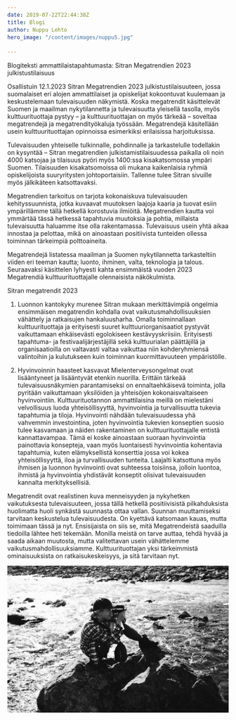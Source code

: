 ```yaml
---
date: 2019-07-22T22:44:38Z
title: Blogi
author: Nuppu Lehto
hero_image: "/content/images/nuppu5.jpg"

---
```

Blogiteksti ammattilaistapahtumasta:
Sitran Megatrendien 2023 julkistustilaisuus

Osallistuin 12.1.2023 Sitran Megatrendien 2023 julkistustilaisuuteen, jossa suomalaiset eri alojen ammattilaiset ja opiskelijat kokoontuvat kuulemaan ja keskustelemaan tulevaisuuden näkymistä. Koska megatrendit käsittelevät Suomen ja maailman nykytilannetta ja tulevaisuutta yleisellä tasolla, myös kulttuurituottaja pystyy – ja kulttuurituottajan on myös tärkeää – soveltaa megatrendejä ja megatrendityökaluja työssään. Megatrendejä käsitellään usein kulttuurituottajan opinnoissa esimerkiksi erilaisissa harjoituksissa. 

Tulevaisuuden yhteiselle tulkinnalle, pohdinnalle ja tarkastelulle todellakin on kysyntää – Sitran megatrendien julkistamistilaisuudessa paikalla oli noin 4000 katsojaa ja tilaisuus pyöri myös 1400:ssa kisakatsomossa ympäri Suomen. Tilaisuuden kisakatsomoissa oli mukana kaikenlaisia ryhmiä opiskelijoista suuryritysten johtoportaisiin. Tallenne tulee Sitran sivuille myös jälkikäteen katsottavaksi. 

Megatrendien tarkoitus on tarjota kokonaiskuva tulevaisuuden kehityssuunnista, jotka kuvaavat muutoksen laajoja kaaria ja tuovat esiin ympärillämme tällä hetkellä korostuvia ilmiöitä. Megatrendien kautta voi ymmärtää tässä hetkessä tapahtuvia muutoksia ja pohtia, millaista tulevaisuutta haluamme itse olla rakentamassa. Tulevaisuus usein yhtä aikaa innostaa ja pelottaa, mikä on ainoastaan positiivista tunteiden ollessa toiminnan tärkeimpiä polttoaineita. 

Megatrendejä listatessa maailman ja Suomen nykytilannetta tarkasteltiin viiden eri teeman kautta; luonto, ihminen, valta, teknologia ja talous. Seuraavaksi käsittelen lyhyesti kahta ensimmäistä vuoden 2023 Megatrendiä kulttuurituottajalle olennaisista näkökulmista.

Sitran megatrendit 2023

1. Luonnon kantokyky murenee
Sitran mukaan merkittävimpiä ongelmia ensimmäisen megatrendin kohdalla ovat vaikutusmahdollisuuksien vähättely ja ratkaisujen hankaluusharha. Omalla toiminnallaan kulttuurituottaja ja erityisesti suuret kulttuuriorganisaatiot pystyvät vaikuttamaan ehkäisevästi egolokiseen kestävyyskriisiin. Erityisesti tapahtuma- ja festivaalijärjestäjillä sekä kulttuurialan päättäjillä ja organisaatioilla on valtavasti valtaa vaikuttaa niin kohderyhmiensä valintoihin ja kulutukseen kuin toiminnan kuormittavuuteen ympäristölle.

2. Hyvinvoinnin haasteet kasvavat
Mielenterveysongelmat ovat lisääntyneet ja lisääntyvät etenkin nuorilla. Erittäin tärkeää tulevaisuusnäkymien parantamiseksi on ennaltaehkäisevä toiminta, jolla pyritään vaikuttamaan yksilöiden ja yhteisöjen kokonaisvaltaiseen hyvinvointiin. Kulttuurituotannon ammattilaisina meillä on mielestäni velvollisuus luoda yhteisöllisyyttä, hyvinvointia ja turvallisuutta tukevia tapahtumia ja tiloja. Hyvinvointi nähdään tulevaisuudessa yhä vahvemmin investointina, joten hyvinvointia tukevien konseptien suosio tulee kasvamaan ja näiden rakentaminen on kulttuurituottajalle entistä kannattavampaa. Tämä ei koske ainoastaan suoraan hyvinvointia painottavia konsepteja, vaan myös luontaisesti hyvinvointia kohentavia tapahtumia, kuten elämyksellistä konserttia jossa voi kokea yhteisöllisyyttä, iloa ja turvallisuuden tunteita. Laajalti katsottuna myös ihmisen ja luonnon hyvinvointi ovat suhteessa toisiinsa, jolloin luontoa, ihmistä ja hyvinvointia yhdistävät konseptit olisivat tulevaisuuden kannalta merkityksellisiä. 

Megatrendit ovat realistinen kuva menneisyyden ja nykyhetken vaikutuksesta tulevaisuuteen, jossa tällä hetkellä positiivisistä pilkahduksista huolimatta huoli synkästä suunnasta ottaa vallan. Suunnan muuttamiseksi tarvitaan keskustelua tulevaisuudesta. On kyettävä katsomaan kauas, mutta toimimaan tässä ja nyt. Ensisijaista on siis se, mitä Megatrendeistä saaduilla tiedoilla lähtee heti tekemään. Monilla meistä on tarve auttaa, tehdä hyvää ja saada aikaan muutosta, mutta valitettavan usein vähättelemme vaikutusmahdollisuuksiamme. Kulttuurituottajan yksi tärkeimmistä ominaisuuksista on ratkaisukeskeisyys, ja sitä tarvitaan nyt. 


![](/content/images/fill1.jpg)